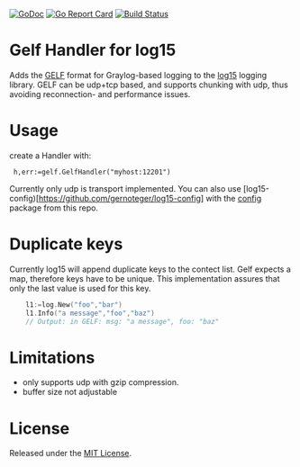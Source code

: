 [![GoDoc](https://godoc.org/github.com/gernotegerlog15-gelf?status.svg)](https://godoc.org/github.com/gernoteger/log15-gelf)
[![Go Report Card](https://goreportcard.com/badge/gernoteger/log15-gelf)](https://goreportcard.com/report/gernoteger/log15-gelf)
[![Build Status](https://travis-ci.org/gernoteger/log15-gelf.svg?branch=master)](https://travis-ci.org/gernoteger/log15-gelf)

# Gelf Handler for log15
Adds the [GELF](http://docs.graylog.org/en/2.1/pages/gelf.html) format for Graylog-based logging to the [log15](https://github.com/inconshreveable/log15) logging library.
GELF can be udp+tcp based, and supports chunking with udp, thus avoiding reconnection- and performance issues.

# Usage

create a Handler with:

     h,err:=gelf.GelfHandler("myhost:12201")
Currently only udp is transport implemented. You can also use [log15-config)[https://github.com/gernoteger/log15-config] 
with the [config](config) package from this repo.


# Duplicate keys
Currently log15 will append duplicate keys to the contect list. Gelf expects a map, therefore keys have to be unique.
This implementation assures that only the last value is used for this key.

```go
    l1:=log.New("foo","bar")
    l1.Info("a message","foo","baz")
    // Output: in GELF: msg: "a message", foo: "baz"
```

# Limitations
- only supports udp with gzip compression.
- buffer size not adjustable

# License

Released under the [MIT License](LICENSE).